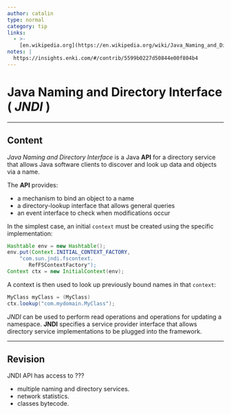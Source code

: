 ```yaml
---
author: catalin
type: normal
category: tip
links:
  - >-
    [en.wikipedia.org](https://en.wikipedia.org/wiki/Java_Naming_and_Directory_Interface){website}
notes: |
  https://insights.enki.com/#/contrib/5599b0227d50844e00f804b4
---
```


# Java Naming and Directory Interface ( *JNDI* )


---

## Content

*Java Naming and Directory Interface* is a Java **API** for a directory service that allows Java software clients to discover and look up data and objects via a name.  

The **API** provides:

- a mechanism to bind an object to a name
- a directory-lookup interface that allows general queries
- an event interface to check when modifications occur

In the simplest case, an initial `context` must be created using the specific implementation:

```java
Hashtable env = new Hashtable();
env.put(Context.INITIAL_CONTEXT_FACTORY, 
    "com.sun.jndi.fscontext.
       RefFSContextFactory");
Context ctx = new InitialContext(env);
```

A context is then used to look up previously bound names in that `context`:

```java
MyClass myClass = (MyClass)  
ctx.lookup("com.mydomain.MyClass");

```

*JNDI* can be used to perform read operations and operations for updating a namespace.
**JNDI** specifies a service provider interface that allows directory service implementations to be plugged into the framework.


---

## Revision

JNDI API has access to ???

- multiple naming and directory services.
- network statistics.
- classes bytecode.
